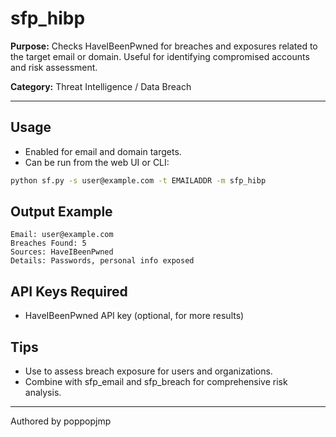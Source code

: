 # sfp_hibp

**Purpose:**
Checks HaveIBeenPwned for breaches and exposures related to the target email or domain. Useful for identifying compromised accounts and risk assessment.

**Category:** Threat Intelligence / Data Breach

---

## Usage

- Enabled for email and domain targets.
- Can be run from the web UI or CLI:

```sh
python sf.py -s user@example.com -t EMAILADDR -m sfp_hibp
```

## Output Example

```pre
Email: user@example.com
Breaches Found: 5
Sources: HaveIBeenPwned
Details: Passwords, personal info exposed
```

## API Keys Required

- HaveIBeenPwned API key (optional, for more results)

## Tips

- Use to assess breach exposure for users and organizations.
- Combine with sfp_email and sfp_breach for comprehensive risk analysis.

---

Authored by poppopjmp
